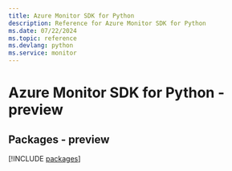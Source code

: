 ```yaml
---
title: Azure Monitor SDK for Python
description: Reference for Azure Monitor SDK for Python
ms.date: 07/22/2024
ms.topic: reference
ms.devlang: python
ms.service: monitor
---
```

# Azure Monitor SDK for Python - preview
## Packages - preview
[!INCLUDE [packages](monitor-index.md)]